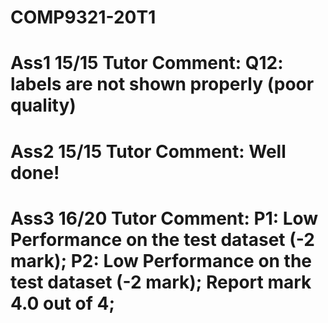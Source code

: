# COMP9321-20T1
# Ass1 15/15 Tutor Comment: Q12: labels are not shown properly (poor quality)
# Ass2 15/15 Tutor Comment: Well done!
# Ass3 16/20 Tutor Comment: P1: Low Performance on the test dataset (-2 mark); P2: Low Performance on the test dataset (-2 mark); Report mark 4.0 out of 4;
